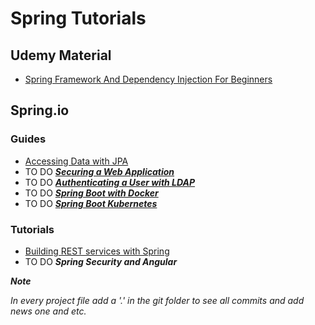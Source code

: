 # Spring Tutorials

## Udemy Material
- [Spring Framework And Dependency Injection For Beginners](https://github.com/GeorgePanaretos/spring-tutorials/tree/main/np-spring5-tutorial)
## Spring.io
### Guides
- [Accessing Data with JPA](https://github.com/GeorgePanaretos/spring-tutorials/tree/main/spring.io/guides/gs-accessing-data-jpa)
-  TO DO [**_Securing a Web Application_**](https://spring.io/guides/gs/securing-web/)
-  TO DO [**_Authenticating a User with LDAP_**](https://spring.io/guides/gs/authenticating-ldap/)
-  TO DO [**_Spring Boot with Docker_**](https://spring.io/guides/gs/spring-boot-docker/)
-  TO DO [**_Spring Boot Kubernetes_**](https://spring.io/guides/gs/spring-boot-kubernetes/)
### Tutorials
- [Building REST services with Spring](https://github.com/GeorgePanaretos/spring-tutorials/tree/main/spring.io/tutorials/springio.tutorial.restservice)
- TO DO **_Spring Security and Angular_**


**_Note_**

*In every project file add a '.' in the git folder to see all commits and add news one and etc.*
